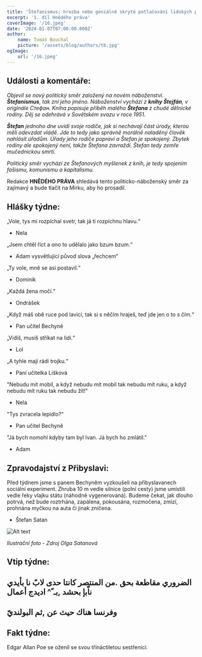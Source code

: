 ```yaml
---
title: 'Štefanismus; hrozba nebo geniálně skryté potlačování lidských práv?'
excerpt: '1. díl Hnědého práva'
coverImage: '/16.jpeg'
date: '2024-01-07T07:00:00.000Z'
author:
    name: Tomáš Bouchal
    picture: '/assets/blog/authors/tb.jpg'
ogImage:
    url: '/16.jpeg'
---
```

## **Události a komentáře:**

*Objevil se nový politický směr založený na novém náboženství.
**Štefanismus**, tak zní jeho jméno. Náboženství vychází z **knihy Štejfán**,
v originále Стефан. Kniha popisuje příběh malého **Štefana** z chudé dělnické
rodiny. Děj se odehrává v Sovětském svazu v roce 1951.*

***Štefan** jednoho dne uvidí svoje rodiče, jak si nechávají část úrody, kterou
měli odevzdat vládě. Jde to tedy jako správně morálně naladěný člověk
nahlásit úřadům. Úřady jeho rodiče popraví a Štefan je spokojený. Zbytek
rodiny ale spokojený není, takže Štefana zavraždí. Štefan tedy zemře
mučednickou smrtí.*

*Politický směr vychází ze Štefanových myšlenek z knih, je tedy spojením
fašismu, komunismu a kapitalismu.*

Redakce **HNĚDÉHO PRÁVA** shledává tento politicko-náboženský směr za
zajímavý a bude tlačit na Mirku, aby ho prosadil.

## **Hlášky týdne:**

„Vole, tys mi rozpíchal svetr, tak já ti rozpíchnu hlavu.“

- Nela

„Jsem chtěl říct a ono to udělalo jako bzum bzum.“

- Adam vysvětlující původ slova „řechcem“

„Ty vole, mně se asi postavil.“

- Dominik

„Každá žena močí.“

- Ondrášek

„Když máš obě ruce pod lavicí, tak si s něčím hraješ, teď jde jen o to s čím.“

- Pan učitel Bechyně

„Vidíš, musíš stříkat na lidi.“

- Lol

„A tyhle mají rádi trojku.“

- Paní učitelka Lišková

"Nebudu mít mobil, a když nebudu mít mobil tak nebudu mít ruku, a když
nebudu mít ruku tak nebudu žít!"

- Nela

"Tys zvracela lepidlo?“

- Pan učitel Bechyně

"Já bych nomohl kdyby tam byl Ivan. Já bych ho zmlátil."

- Adam

## **Zpravodajství z Přibyslavi:**

Před týdnem jsme s panem Bechyněm vyzkoušeli na přibyslavanech sociální experiment. Zhruba 10 m vedle silnice (polní cesty) jsme umístili vedle řeky vlajku státu (náhodně vygenerovaná). Budeme čekat, jak dlouho potrvá, než bude roztrhána, zapálena, pokousána, rozmočena, zmizí, prohnána myčkou na auta či jinak zničena.

- Štefan Satan

![Alt text](../ilufot16.png)

*Ilustrační foto - Zdroj Olga Satanová*
## **Vtip týdne:**

## الضروري مقاطعة بحق .من المنتصر كانتا حدى لابً نا بأيدي ناّبإ بحشد ,بـ ً^ اديدج أعمال

## **وفرنسا هناك حيث عن ,ثم البولنديً**

## **Fakt týdne:**

Edgar Allan Poe se oženil se svou třináctiletou sestřenicí.
